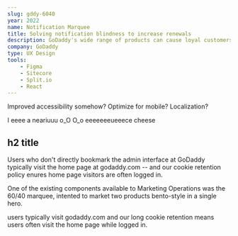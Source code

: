 ```yaml
---
slug: gddy-6040
year: 2022
name: Notification Marquee
title: Solving notification blindness to increase renewals
description: GoDaddy's wide range of products can cause loyal customers to receieve a large number of notifications. I created a component to elevate important renewal-related notifications on the homepage, resulting in a 22% increase in open rate.
company: GoDaddy
type: UX Design
tools:
    - Figma
    - Sitecore
    - Split.io
    - React
---
```


Improved accessibility somehow? Optimize for mobile? Localization?

I eeee  a neariuuu o_O O_o eeeeeeeueeece cheese

## h2 title

Users who don't directly bookmark the admin interface at GoDaddy typically visit the home page at godaddy.com -- and our cookie retention policy enures home page visitors are often logged in.

One of the existing components available to Marketing Operations was the 60/40 marquee, intented to market two products bento-style in a single hero.





users typically visit godaddy.com and our long cookie retention means users often visit the home page while logged in. 
